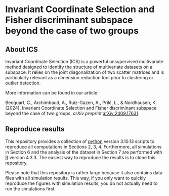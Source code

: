 # Invariant Coordinate Selection and Fisher discriminant subspace beyond the case of two groups

## About ICS

Invariant Coordinate Selection (ICS) is a powerful unsupervised multivariate method designed to identify the structure of multivariate datasets on a subspace. It relies on the joint diagonalization of two scatter matrices and is particularly relevant as a dimension reduction tool prior to clustering or outlier detection.

More information can be found in our article:

Becquart, C., Archimbaud, A., Ruiz-Gazen, A., Prilć, L., & Nordhausen, K. (2024).
Invariant Coordinate Selection and Fisher discriminant subspace beyond the case of two groups. 
*arXiv preprint* [arXiv:2409.17631](https://arxiv.org/abs/2409.17631).

## Reproduce results

This repository provides a collection of [python](https://www.python.org/) 
version 3.10.13  scripts to reproduce all computations in Sections 2, 3, 4. 
Furthermore, all simulations in Section 6 and the analysis of the dataset in 
Section 7 are performed with [R](https://CRAN.R-project.org/) version 4.3.3. 
The easiest way to reproduce the results is to clone this repository.

Please note that this repository is rather large because it also contains 
data files with all simulation results.  This way, if you only want to quickly
reproduce the figures with simulation results, you do not actually need to run 
the simulations first.